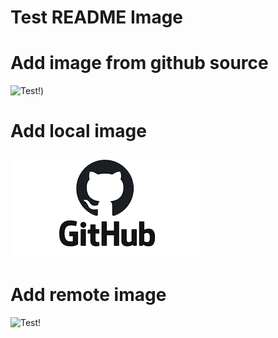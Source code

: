 # Test README Image

# Add image from github source
<!-- To add image from github source -->

![Test!](https://user-images.githubusercontent.com/84660414/119302361-97e36f80-bc81-11eb-994e-575a9652aad7.png))

# Add local image

![Test!](Image/download.png)

# Add remote image

![Test!](https://encrypted-tbn0.gstatic.com/images?q=tbn:ANd9GcSKdFw4iygh8LR1Can6DehP26aNujaBYtUdRg&usqp=CAU)